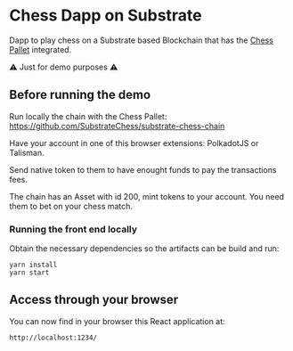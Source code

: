 # Chess Dapp on Substrate

Dapp to play chess on a Substrate based Blockchain that has the [Chess Pallet](https://github.com/SubstrateChess/pallet-chess) integrated.

:warning: Just for demo purposes :warning:

## Before running the demo

Run locally the chain with the Chess Pallet: https://github.com/SubstrateChess/substrate-chess-chain

Have your account in one of this browser extensions: PolkadotJS or Talisman.

Send native token to them to have enought funds to pay the transactions fees.

The chain has an Asset with id 200, mint tokens to your account. You need them to bet on your chess match.


### Running the front end locally

Obtain the necessary dependencies so the artifacts can be build and run:

```
yarn install
yarn start
```

## Access through your browser

You can now find in your browser this React application at:

```
http://localhost:1234/
```
